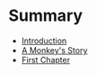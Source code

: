 # Summary

* [Introduction](README.md)
* [A Monkey's Story](a_monkeys_story.md)
* [First Chapter](chapter1.md)

